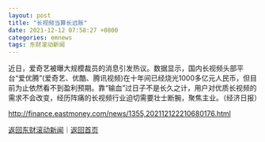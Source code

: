 ```yaml
---
layout: post
title: "长视频当算长远账"
date: 2021-12-12 07:58:27 +0800
categories: emnews
tags: 东财滚动新闻
---
```


近日，爱奇艺被曝大规模裁员的消息引发热议。数据显示，国内长视频头部平台“爱优腾”(爱奇艺、优酷、腾讯视频)在十年间已经烧光1000多亿元人民币，但目前为止依然看不到盈利预期。靠“输血”过日子不是长久之计，用户对优质长视频的需求不会改变，经历阵痛的长视频行业迫切需要壮士断腕，聚焦主业。（经济日报）

<http://finance.eastmoney.com/news/1355,202112122210680176.html>

[返回东财滚动新闻](//finews.withounder.com/emnews/)｜[返回首页](//finews.withounder.com/)
